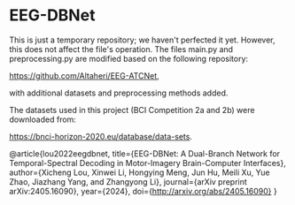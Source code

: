 # EEG-DBNet

This is just a temporary repository; we haven't perfected it yet. However, this does not affect the file's operation. The files main.py and preprocessing.py are modified based on the following repository: 

https://github.com/Altaheri/EEG-ATCNet, 

with additional datasets and preprocessing methods added.

The datasets used in this project (BCI Competition 2a and 2b) were downloaded from: 

https://bnci-horizon-2020.eu/database/data-sets.


@article{lou2022eegdbnet, 
  title={EEG-DBNet: A Dual-Branch Network for Temporal-Spectral Decoding in Motor-Imagery Brain-Computer Interfaces}, 
  author={Xicheng Lou, Xinwei Li, Hongying Meng, Jun Hu, Meili Xu, Yue Zhao, Jiazhang Yang, and Zhangyong Li}, 
  journal={arXiv preprint arXiv:2405.16090}, 
  year={2024},
  doi={http://arxiv.org/abs/2405.16090}
}

